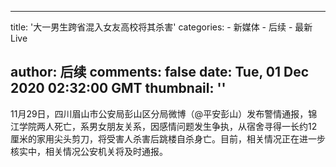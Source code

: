 
---
title: '大一男生跨省混入女友高校将其杀害'
categories: 
    - 新媒体
    - 后续
    - 最新 Live

author: 后续
comments: false
date: Tue, 01 Dec 2020 02:32:00 GMT
thumbnail: ''
---

<div>   
11月29日，四川眉山市公安局彭山区分局微博（@平安彭山）发布警情通报，锦江学院两人死亡，系男女朋友关系，因感情问题发生争执，从宿舍寻得一长约12厘米的家用尖头剪刀，将受害人杀害后跳楼自杀身亡。目前，相关情况正在进一步核实中，相关情况公安机关将及时通报。  
</div>
            